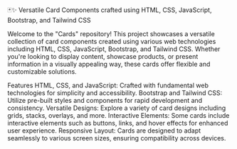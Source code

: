 🃏✨ Versatile Card Components crafted using HTML, CSS, JavaScript, Bootstrap, and Tailwind CSS

Welcome to the "Cards" repository! This project showcases a versatile collection of card components created using various web technologies including HTML, CSS, JavaScript, Bootstrap, and Tailwind CSS. 
Whether you're looking to display content, showcase products, or present information in a visually appealing way, these cards offer flexible and customizable solutions.

Features
HTML, CSS, and JavaScript: Crafted with fundamental web technologies for simplicity and accessibility.
Bootstrap and Tailwind CSS: Utilize pre-built styles and components for rapid development and consistency.
Versatile Designs: Explore a variety of card designs including grids, stacks, overlays, and more.
Interactive Elements: Some cards include interactive elements such as buttons, links, and hover effects for enhanced user experience.
Responsive Layout: Cards are designed to adapt seamlessly to various screen sizes, ensuring compatibility across devices.
